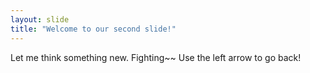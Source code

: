 ```yaml
---
layout: slide
title: "Welcome to our second slide!"
---
```

Let me think something new. Fighting~~
Use the left arrow to go back!
